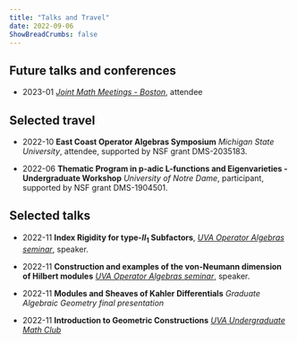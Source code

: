 ```yaml
---
title: "Talks and Travel"
date: 2022-09-06
ShowBreadCrumbs: false
---
```

## Future talks and conferences
- 2023-01
*[Joint Math Meetings - Boston](https://www.jointmathematicsmeetings.org//jmm)*, attendee

## Selected travel
- 2022-10
**East Coast Operator Algebras Symposium**
*Michigan State University*, attendee, supported by NSF grant DMS-2035183.

- 2022-06
**Thematic Program in p-adic L-functions and Eigenvarieties - Undergraduate Workshop**
*University of Notre Dame*, participant, supported by NSF grant DMS-1904501.


## Selected talks
- 2022-11
**Index Rigidity for type-$II_1$ Subfactors**,
*[UVA Operator Algebras seminar](https://math.virginia.edu/seminars/sotoa/)*, speaker.

- 2022-11
**Construction and examples of the von-Neumann dimension of Hilbert modules**
*[UVA Operator Algebras seminar](https://math.virginia.edu/seminars/sotoa/)*, speaker.

- 2022-11
**Modules and Sheaves of Kahler Differentials**
*Graduate Algebraic Geometry final presentation*

- 2022-11
**Introduction to Geometric Constructions**
*[UVA Undergraduate Math Club](https://math.virginia.edu/seminars/mathclub/)*


